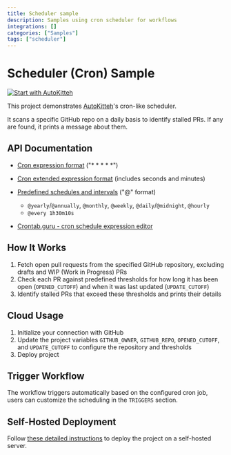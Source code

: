 ```yaml
---
title: Scheduler sample
description: Samples using cron scheduler for workflows
integrations: []
categories: ["Samples"]
tags: ["scheduler"]
---
```


# Scheduler (Cron) Sample

[![Start with AutoKitteh](https://autokitteh.com/assets/autokitteh-badge.svg)](https://app.autokitteh.cloud/template?name=samples/scheduler)

This project demonstrates
[AutoKitteh](https://github.com/autokitteh/autokitteh)'s
cron-like scheduler.

It scans a specific GitHub repo on a daily basis to identify stalled PRs. If
any are found, it prints a message about them.

## API Documentation

- [Cron expression format](https://pkg.go.dev/github.com/robfig/cron/v3#hdr-CRON_Expression_Format)
  ("\* \* \* \* \*")

- [Cron extended expression format](https://pkg.go.dev/github.com/robfig/cron/v3#hdr-Alternative_Formats)
  (includes seconds and minutes)

- [Predefined schedules and intervals](https://pkg.go.dev/github.com/robfig/cron#hdr-Predefined_schedules)
  ("@" format)

  - `@yearly`/`@annually`, `@monthly`, `@weekly`, `@daily`/`@midnight`, `@hourly`
  - `@every 1h30m10s`

- [Crontab.guru - cron schedule expression editor](https://crontab.guru/)

## How It Works

1. Fetch open pull requests from the specified GitHub repository, excluding drafts and WIP (Work in Progress) PRs
2. Check each PR against predefined thresholds for how long it has been open (`OPENED_CUTOFF`) and when it was last updated (`UPDATE_CUTOFF`)
3. Identify stalled PRs that exceed these thresholds and prints their details

## Cloud Usage

1.  Initialize your connection with GitHub
2.  Update the project variables `GITHUB_OWNER`, `GITHUB_REPO`, `OPENED_CUTOFF`, and `UPDATE_CUTOFF` to configure the repository and thresholds
3.  Deploy project

## Trigger Workflow

The workflow triggers automatically based on the configured cron job, users can customize the scheduling in the `TRIGGERS` section.

## Self-Hosted Deployment

Follow [these detailed instructions](https://docs.autokitteh.com/get_started/deployment) to deploy the project on a self-hosted server.
